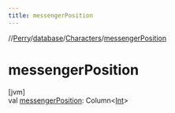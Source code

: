 ```yaml
---
title: messengerPosition
---
```

//[Perry](../../../index.html)/[database](../index.html)/[Characters](index.html)/[messengerPosition](messenger-position.html)



# messengerPosition



[jvm]\
val [messengerPosition](messenger-position.html): Column<[Int](https://kotlinlang.org/api/latest/jvm/stdlib/kotlin/-int/index.html)>




